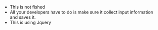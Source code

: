 - This is not fished
- All your developers have to do is make sure it  collect input information and saves it.
- This is using Jquery 
